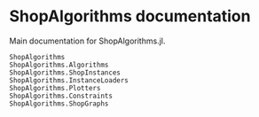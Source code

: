 # ShopAlgorithms documentation

Main documentation for ShopAlgorithms.jl.

```@docs
ShopAlgorithms
ShopAlgorithms.Algorithms
ShopAlgorithms.ShopInstances
ShopAlgorithms.InstanceLoaders
ShopAlgorithms.Plotters
ShopAlgorithms.Constraints
ShopAlgorithms.ShopGraphs
```